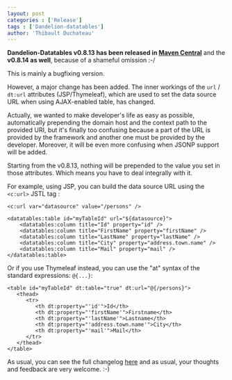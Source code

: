```yaml
---
layout: post
categories : ['Release']
tags : ['Dandelion-datatables']
author: 'Thibault Duchateau'
---
```

**Dandelion-Datatables v0.8.13 has been released in [Maven Central](http://search.maven.org/#search%7Cga%7C1%7Cdandelion)** and the **v0.8.14 as well**, because of a shameful omission :-/

This is mainly a bugfixing version.

However, a major change has been added. The inner workings of the `url` / `dt:url` attributes (JSP/Thymeleaf), which are used to set the data source URL when using AJAX-enabled table, has changed. 

Actually, we wanted to make developer's life as easy as possible, automatically prepending the domain host and the context path to the provided URI, but it's finally too confusing because a part of the URL is provided by the framework and another one must be provided by the developer. Moreover, it will be even more confusing when JSONP support will be added.

Starting from the v0.8.13, nothing will be prepended to the value you set in those attributes. Which means you have to deal integrally with it.

For example, using JSP, you can build the data source URL using the `<c:url>` JSTL tag :

    <c:url var="datasource" value="/persons" />
    
    <datatables:table id="myTableId" url="${datasource}">
        <datatables:column title="Id" property="id" />
        <datatables:column title="FirstName" property="firstName" />
        <datatables:column title="LastName" property="lastName" />
        <datatables:column title="City" property="address.town.name" />
        <datatables:column title="Mail" property="mail" />
    </datatables:table>

Or if you use Thymeleaf instead, you can use the "at" syntax of the standard expressions: `@{...}`:

    <table id="myTableId" dt:table="true" dt:url="@{/persons}">
       <thead>
          <tr>
             <th dt:property="'id'">Id</th>
             <th dt:property="'firstName'">Firstname</th>
             <th dt:property="'lastName'">Lastname</th>
             <th dt:property="'address.town.name'">City</th>
             <th dt:property="'mail'">Mail</th>
          </tr>
       </thead>
    </table>

As usual, you can see the full changelog [here](/datatables/changelog.html) and as usual, your thoughts and feedback are very welcome. :-)